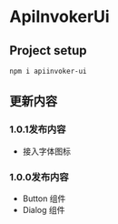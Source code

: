 # ApiInvokerUi

## Project setup
```
npm i apiinvoker-ui
```

## 更新内容

### 1.0.1发布内容
  - 接入字体图标

### 1.0.0发布内容
  - Button 组件
  - Dialog 组件 
